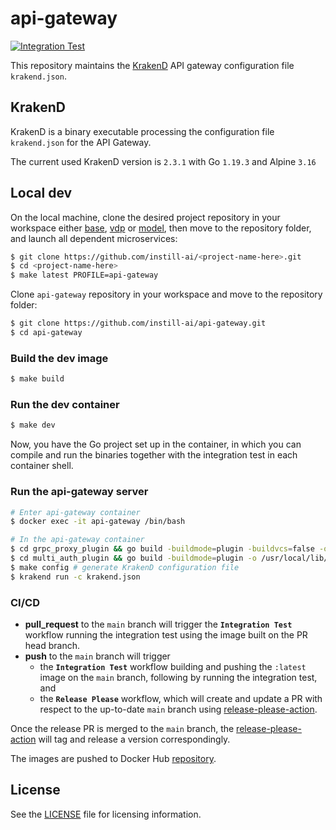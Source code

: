 # api-gateway

[![Integration Test](https://github.com/instill-ai/api-gateway/actions/workflows/integration-test.yml/badge.svg)](https://github.com/instill-ai/api-gateway/actions/workflows/integration-test.yml)

This repository maintains the [KrakenD](https://www.krakend.io) API gateway configuration file `krakend.json`.

## KrakenD

KrakenD is a binary executable processing the configuration file `krakend.json` for the API Gateway.

The current used KrakenD version is `2.3.1` with Go `1.19.3` and Alpine `3.16`

## Local dev

On the local machine, clone the desired project repository in your workspace either [base](https://github.com/instill-ai/base), [vdp](https://github.com/instill-ai/vdp) or [model](https://github.com/instill-ai/model), then move to the repository folder, and launch all dependent microservices:
```bash
$ git clone https://github.com/instill-ai/<project-name-here>.git
$ cd <project-name-here>
$ make latest PROFILE=api-gateway
```

Clone `api-gateway` repository in your workspace and move to the repository folder:
```bash
$ git clone https://github.com/instill-ai/api-gateway.git
$ cd api-gateway
```

### Build the dev image

```bash
$ make build
```

### Run the dev container

```bash
$ make dev
```

Now, you have the Go project set up in the container, in which you can compile and run the binaries together with the integration test in each container shell.

### Run the api-gateway server

```bash
# Enter api-gateway container
$ docker exec -it api-gateway /bin/bash

# In the api-gateway container
$ cd grpc_proxy_plugin && go build -buildmode=plugin -buildvcs=false -o /usr/local/lib/krakend/plugin/grpc-proxy.so /api-gateway/grpc_proxy_plugin/client && cd /api-gateway # compile the KrakenD grpc-proxy plugin
$ cd multi_auth_plugin && go build -buildmode=plugin -o /usr/local/lib/krakend/plugin/multi-auth.so /api-gateway/multi_auth_plugin/server && cd /api-gateway # compile the KrakenD multi-auth plugin
$ make config # generate KrakenD configuration file
$ krakend run -c krakend.json
```

### CI/CD

- **pull_request** to the `main` branch will trigger the **`Integration Test`** workflow running the integration test using the image built on the PR head branch.
- **push** to the `main` branch will trigger
  - the **`Integration Test`** workflow building and pushing the `:latest` image on the `main` branch, following by running the integration test, and
  - the **`Release Please`** workflow, which will create and update a PR with respect to the up-to-date `main` branch using [release-please-action](https://github.com/google-github-actions/release-please-action).

Once the release PR is merged to the `main` branch, the [release-please-action](https://github.com/google-github-actions/release-please-action) will tag and release a version correspondingly.

The images are pushed to Docker Hub [repository](https://hub.docker.com/r/instill/api-gateway).

## License

See the [LICENSE](./LICENSE) file for licensing information.
